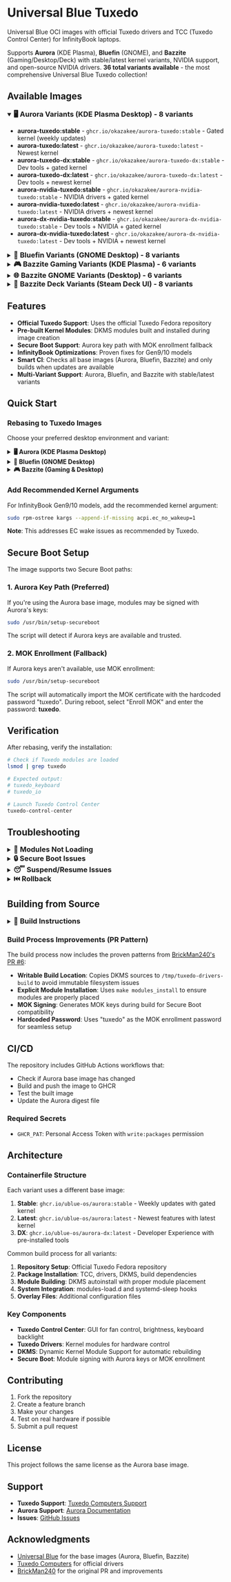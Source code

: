 # Universal Blue Tuxedo

Universal Blue OCI images with official Tuxedo drivers and TCC (Tuxedo Control Center) for InfinityBook laptops.

Supports **Aurora** (KDE Plasma), **Bluefin** (GNOME), and **Bazzite** (Gaming/Desktop/Deck) with stable/latest kernel variants, NVIDIA support, and open-source NVIDIA drivers. **36 total variants available** - the most comprehensive Universal Blue Tuxedo collection!

## Available Images

<details open>
<summary><h3 style="display: inline;">🖥️ Aurora Variants (KDE Plasma Desktop) - 8 variants</h3></summary>

- **aurora-tuxedo:stable** - `ghcr.io/okazakee/aurora-tuxedo:stable` - Gated kernel (weekly updates)
- **aurora-tuxedo:latest** - `ghcr.io/okazakee/aurora-tuxedo:latest` - Newest kernel
- **aurora-tuxedo-dx:stable** - `ghcr.io/okazakee/aurora-tuxedo-dx:stable` - Dev tools + gated kernel
- **aurora-tuxedo-dx:latest** - `ghcr.io/okazakee/aurora-tuxedo-dx:latest` - Dev tools + newest kernel
- **aurora-nvidia-tuxedo:stable** - `ghcr.io/okazakee/aurora-nvidia-tuxedo:stable` - NVIDIA drivers + gated kernel
- **aurora-nvidia-tuxedo:latest** - `ghcr.io/okazakee/aurora-nvidia-tuxedo:latest` - NVIDIA drivers + newest kernel
- **aurora-dx-nvidia-tuxedo:stable** - `ghcr.io/okazakee/aurora-dx-nvidia-tuxedo:stable` - Dev tools + NVIDIA + gated kernel
- **aurora-dx-nvidia-tuxedo:latest** - `ghcr.io/okazakee/aurora-dx-nvidia-tuxedo:latest` - Dev tools + NVIDIA + newest kernel

</details>

<details>
<summary><h3 style="display: inline;">🐧 Bluefin Variants (GNOME Desktop) - 8 variants</h3></summary>

- **bluefin-tuxedo:stable** - `ghcr.io/okazakee/bluefin-tuxedo:stable` - Gated kernel (weekly updates)
- **bluefin-tuxedo:latest** - `ghcr.io/okazakee/bluefin-tuxedo:latest` - Newest kernel
- **bluefin-tuxedo-dx:stable** - `ghcr.io/okazakee/bluefin-tuxedo-dx:stable` - Dev tools + gated kernel
- **bluefin-tuxedo-dx:latest** - `ghcr.io/okazakee/bluefin-tuxedo-dx:latest` - Dev tools + newest kernel
- **bluefin-nvidia-tuxedo:stable** - `ghcr.io/okazakee/bluefin-nvidia-tuxedo:stable` - NVIDIA drivers + gated kernel
- **bluefin-nvidia-tuxedo:latest** - `ghcr.io/okazakee/bluefin-nvidia-tuxedo:latest` - NVIDIA drivers + newest kernel
- **bluefin-dx-nvidia-tuxedo:stable** - `ghcr.io/okazakee/bluefin-dx-nvidia-tuxedo:stable` - Dev tools + NVIDIA + gated kernel
- **bluefin-dx-nvidia-tuxedo:latest** - `ghcr.io/okazakee/bluefin-dx-nvidia-tuxedo:latest` - Dev tools + NVIDIA + newest kernel

</details>

<details>
<summary><h3 style="display: inline;">🎮 Bazzite Gaming Variants (KDE Plasma) - 6 variants</h3></summary>

- **bazzite-tuxedo:stable** - `ghcr.io/okazakee/bazzite-tuxedo:stable` - Gaming-optimized with gated kernel
- **bazzite-tuxedo:latest** - `ghcr.io/okazakee/bazzite-tuxedo:latest` - Gaming-optimized with newest kernel
- **bazzite-nvidia-tuxedo:stable** - `ghcr.io/okazakee/bazzite-nvidia-tuxedo:stable` - Gaming + NVIDIA proprietary + gated kernel
- **bazzite-nvidia-tuxedo:latest** - `ghcr.io/okazakee/bazzite-nvidia-tuxedo:latest` - Gaming + NVIDIA proprietary + newest kernel
- **bazzite-nvidia-open-tuxedo:stable** - `ghcr.io/okazakee/bazzite-nvidia-open-tuxedo:stable` - Gaming + NVIDIA open + gated kernel
- **bazzite-nvidia-open-tuxedo:latest** - `ghcr.io/okazakee/bazzite-nvidia-open-tuxedo:latest` - Gaming + NVIDIA open + newest kernel

</details>

<details>
<summary><h3 style="display: inline;">🌐 Bazzite GNOME Variants (Desktop) - 6 variants</h3></summary>

- **bazzite-gnome-tuxedo:stable** - `ghcr.io/okazakee/bazzite-gnome-tuxedo:stable` - GNOME desktop + gated kernel
- **bazzite-gnome-tuxedo:latest** - `ghcr.io/okazakee/bazzite-gnome-tuxedo:latest` - GNOME desktop + newest kernel
- **bazzite-gnome-nvidia-tuxedo:stable** - `ghcr.io/okazakee/bazzite-gnome-nvidia-tuxedo:stable` - GNOME + NVIDIA proprietary + gated kernel
- **bazzite-gnome-nvidia-tuxedo:latest** - `ghcr.io/okazakee/bazzite-gnome-nvidia-tuxedo:latest` - GNOME + NVIDIA proprietary + newest kernel
- **bazzite-gnome-nvidia-open-tuxedo:stable** - `ghcr.io/okazakee/bazzite-gnome-nvidia-open-tuxedo:stable` - GNOME + NVIDIA open + gated kernel
- **bazzite-gnome-nvidia-open-tuxedo:latest** - `ghcr.io/okazakee/bazzite-gnome-nvidia-open-tuxedo:latest` - GNOME + NVIDIA open + newest kernel

</details>

<details>
<summary><h3 style="display: inline;">🎯 Bazzite Deck Variants (Steam Deck UI) - 8 variants</h3></summary>

- **bazzite-deck-tuxedo:stable** - `ghcr.io/okazakee/bazzite-deck-tuxedo:stable` - Steam Deck UI + gated kernel
- **bazzite-deck-tuxedo:latest** - `ghcr.io/okazakee/bazzite-deck-tuxedo:latest` - Steam Deck UI + newest kernel
- **bazzite-deck-nvidia-tuxedo:stable** - `ghcr.io/okazakee/bazzite-deck-nvidia-tuxedo:stable` - Deck UI + NVIDIA + gated kernel
- **bazzite-deck-nvidia-tuxedo:latest** - `ghcr.io/okazakee/bazzite-deck-nvidia-tuxedo:latest` - Deck UI + NVIDIA + newest kernel
- **bazzite-deck-gnome-tuxedo:stable** - `ghcr.io/okazakee/bazzite-deck-gnome-tuxedo:stable` - Deck UI + GNOME + gated kernel
- **bazzite-deck-gnome-tuxedo:latest** - `ghcr.io/okazakee/bazzite-deck-gnome-tuxedo:latest` - Deck UI + GNOME + newest kernel
- **bazzite-deck-nvidia-gnome-tuxedo:stable** - `ghcr.io/okazakee/bazzite-deck-nvidia-gnome-tuxedo:stable` - Deck UI + GNOME + NVIDIA + gated kernel
- **bazzite-deck-nvidia-gnome-tuxedo:latest** - `ghcr.io/okazakee/bazzite-deck-nvidia-gnome-tuxedo:latest` - Deck UI + GNOME + NVIDIA + newest kernel

</details>

## Features

- **Official Tuxedo Support**: Uses the official Tuxedo Fedora repository
- **Pre-built Kernel Modules**: DKMS modules built and installed during image creation
- **Secure Boot Support**: Aurora key path with MOK enrollment fallback
- **InfinityBook Optimizations**: Proven fixes for Gen9/10 models
- **Smart CI**: Checks all base images (Aurora, Bluefin, Bazzite) and only builds when updates are available
- **Multi-Variant Support**: Aurora, Bluefin, and Bazzite with stable/latest variants

## Quick Start

### Rebasing to Tuxedo Images

Choose your preferred desktop environment and variant:

<details>
<summary><h4 style="display: inline;">🖥️ Aurora (KDE Plasma Desktop)</h4></summary>

```bash
# Stable (Recommended)
sudo rpm-ostree rebase ostree-image-signed:docker://ghcr.io/okazakee/aurora-tuxedo:stable

# Latest (Newest features)
sudo rpm-ostree rebase ostree-image-signed:docker://ghcr.io/okazakee/aurora-tuxedo:latest

# DX Stable (Dev tools + stable kernel)
sudo rpm-ostree rebase ostree-image-signed:docker://ghcr.io/okazakee/aurora-tuxedo-dx:stable

# DX Latest (Dev tools + newest kernel)
sudo rpm-ostree rebase ostree-image-signed:docker://ghcr.io/okazakee/aurora-tuxedo-dx:latest

# NVIDIA Stable (NVIDIA drivers + stable kernel)
sudo rpm-ostree rebase ostree-image-signed:docker://ghcr.io/okazakee/aurora-nvidia-tuxedo:stable

# NVIDIA Latest (NVIDIA drivers + newest kernel)
sudo rpm-ostree rebase ostree-image-signed:docker://ghcr.io/okazakee/aurora-nvidia-tuxedo:latest

# DX NVIDIA Stable (Dev tools + NVIDIA + stable kernel)
sudo rpm-ostree rebase ostree-image-signed:docker://ghcr.io/okazakee/aurora-dx-nvidia-tuxedo:stable

# DX NVIDIA Latest (Dev tools + NVIDIA + newest kernel)
sudo rpm-ostree rebase ostree-image-signed:docker://ghcr.io/okazakee/aurora-dx-nvidia-tuxedo:latest

# Reboot to apply
sudo systemctl reboot
```

</details>

<details>
<summary><h4 style="display: inline;">🐧 Bluefin (GNOME Desktop)</h4></summary>

```bash
# Stable (Recommended)
sudo rpm-ostree rebase ostree-image-signed:docker://ghcr.io/okazakee/bluefin-tuxedo:stable

# Latest (Newest features)
sudo rpm-ostree rebase ostree-image-signed:docker://ghcr.io/okazakee/bluefin-tuxedo:latest

# DX Stable (Dev tools + stable kernel)
sudo rpm-ostree rebase ostree-image-signed:docker://ghcr.io/okazakee/bluefin-tuxedo-dx:stable

# DX Latest (Dev tools + newest kernel)
sudo rpm-ostree rebase ostree-image-signed:docker://ghcr.io/okazakee/bluefin-tuxedo-dx:latest

# NVIDIA Stable (NVIDIA drivers + stable kernel)
sudo rpm-ostree rebase ostree-image-signed:docker://ghcr.io/okazakee/bluefin-nvidia-tuxedo:stable

# NVIDIA Latest (NVIDIA drivers + newest kernel)
sudo rpm-ostree rebase ostree-image-signed:docker://ghcr.io/okazakee/bluefin-nvidia-tuxedo:latest

# DX NVIDIA Stable (Dev tools + NVIDIA + stable kernel)
sudo rpm-ostree rebase ostree-image-signed:docker://ghcr.io/okazakee/bluefin-dx-nvidia-tuxedo:stable

# DX NVIDIA Latest (Dev tools + NVIDIA + newest kernel)
sudo rpm-ostree rebase ostree-image-signed:docker://ghcr.io/okazakee/bluefin-dx-nvidia-tuxedo:latest

# Reboot to apply
sudo systemctl reboot
```

</details>

<details>
<summary><h4 style="display: inline;">🎮 Bazzite (Gaming & Desktop)</h4></summary>

```bash
# === GAMING VARIANTS (KDE Plasma - Gaming Focused) ===

# Stable (Recommended)
sudo rpm-ostree rebase ostree-image-signed:docker://ghcr.io/okazakee/bazzite-tuxedo:stable

# Latest
sudo rpm-ostree rebase ostree-image-signed:docker://ghcr.io/okazakee/bazzite-tuxedo:latest

# NVIDIA Proprietary Stable
sudo rpm-ostree rebase ostree-image-signed:docker://ghcr.io/okazakee/bazzite-nvidia-tuxedo:stable

# NVIDIA Proprietary Latest
sudo rpm-ostree rebase ostree-image-signed:docker://ghcr.io/okazakee/bazzite-nvidia-tuxedo:latest

# NVIDIA Open-Source Stable
sudo rpm-ostree rebase ostree-image-signed:docker://ghcr.io/okazakee/bazzite-nvidia-open-tuxedo:stable

# NVIDIA Open-Source Latest
sudo rpm-ostree rebase ostree-image-signed:docker://ghcr.io/okazakee/bazzite-nvidia-open-tuxedo:latest

# === GNOME VARIANTS (Desktop Experience) ===

# GNOME Stable
sudo rpm-ostree rebase ostree-image-signed:docker://ghcr.io/okazakee/bazzite-gnome-tuxedo:stable

# GNOME Latest
sudo rpm-ostree rebase ostree-image-signed:docker://ghcr.io/okazakee/bazzite-gnome-tuxedo:latest

# GNOME + NVIDIA Proprietary Stable
sudo rpm-ostree rebase ostree-image-signed:docker://ghcr.io/okazakee/bazzite-gnome-nvidia-tuxedo:stable

# GNOME + NVIDIA Proprietary Latest
sudo rpm-ostree rebase ostree-image-signed:docker://ghcr.io/okazakee/bazzite-gnome-nvidia-tuxedo:latest

# GNOME + NVIDIA Open Stable
sudo rpm-ostree rebase ostree-image-signed:docker://ghcr.io/okazakee/bazzite-gnome-nvidia-open-tuxedo:stable

# GNOME + NVIDIA Open Latest
sudo rpm-ostree rebase ostree-image-signed:docker://ghcr.io/okazakee/bazzite-gnome-nvidia-open-tuxedo:latest

# === DECK VARIANTS (Steam Deck Experience) ===

# Deck Stable
sudo rpm-ostree rebase ostree-image-signed:docker://ghcr.io/okazakee/bazzite-deck-tuxedo:stable

# Deck Latest
sudo rpm-ostree rebase ostree-image-signed:docker://ghcr.io/okazakee/bazzite-deck-tuxedo:latest

# Deck + NVIDIA Stable
sudo rpm-ostree rebase ostree-image-signed:docker://ghcr.io/okazakee/bazzite-deck-nvidia-tuxedo:stable

# Deck + NVIDIA Latest
sudo rpm-ostree rebase ostree-image-signed:docker://ghcr.io/okazakee/bazzite-deck-nvidia-tuxedo:latest

# Deck + GNOME Stable
sudo rpm-ostree rebase ostree-image-signed:docker://ghcr.io/okazakee/bazzite-deck-gnome-tuxedo:stable

# Deck + GNOME Latest
sudo rpm-ostree rebase ostree-image-signed:docker://ghcr.io/okazakee/bazzite-deck-gnome-tuxedo:latest

# Deck + NVIDIA + GNOME Stable
sudo rpm-ostree rebase ostree-image-signed:docker://ghcr.io/okazakee/bazzite-deck-nvidia-gnome-tuxedo:stable

# Deck + NVIDIA + GNOME Latest
sudo rpm-ostree rebase ostree-image-signed:docker://ghcr.io/okazakee/bazzite-deck-nvidia-gnome-tuxedo:latest

# Reboot to apply
sudo systemctl reboot
```

</details>

### Add Recommended Kernel Arguments

For InfinityBook Gen9/10 models, add the recommended kernel argument:

```bash
sudo rpm-ostree kargs --append-if-missing acpi.ec_no_wakeup=1
```

**Note**: This addresses EC wake issues as recommended by Tuxedo.

## Secure Boot Setup

The image supports two Secure Boot paths:

### 1. Aurora Key Path (Preferred)

If you're using the Aurora base image, modules may be signed with Aurora's keys:

```bash
sudo /usr/bin/setup-secureboot
```

The script will detect if Aurora keys are available and trusted.

### 2. MOK Enrollment (Fallback)

If Aurora keys aren't available, use MOK enrollment:

```bash
sudo /usr/bin/setup-secureboot
```

The script will automatically import the MOK certificate with the hardcoded password "tuxedo". During reboot, select "Enroll MOK" and enter the password: **tuxedo**.

## Verification

After rebasing, verify the installation:

```bash
# Check if Tuxedo modules are loaded
lsmod | grep tuxedo

# Expected output:
# tuxedo_keyboard
# tuxedo_io

# Launch Tuxedo Control Center
tuxedo-control-center
```

## Troubleshooting

<details>
<summary><h3 style="display: inline;">🔧 Modules Not Loading</h3></summary>

1. Check if modules are present:

   ```bash
   ls -la /lib/modules/$(uname -r)/updates/ | grep tuxedo
   ```

2. Manually load modules:

   ```bash
   sudo modprobe tuxedo_keyboard
   sudo modprobe tuxedo_io
   ```

3. Check system logs:
   ```bash
   journalctl -b -u tuxedo-control-center
   dmesg | grep tuxedo
   ```

</details>

<details>
<summary><h3 style="display: inline;">🔒 Secure Boot Issues</h3></summary>

1. Check Secure Boot status:

   ```bash
   mokutil --sb-state
   ```

2. If modules fail to load with Secure Boot enabled:

   ```bash
   sudo /usr/bin/setup-secureboot
   ```

3. Verify MOK enrollment:
   ```bash
   mokutil --list-enrolled
   ```

</details>

<details>
<summary><h3 style="display: inline;">😴 Suspend/Resume Issues</h3></summary>

The image includes a systemd-sleep hook that reinitializes Tuxedo modules on resume. If you experience issues:

1. Check if the hook is present:

   ```bash
   ls -la /usr/lib/systemd/system-sleep/tuxedo-keyboard
   ```

2. Test manual module reload:
   ```bash
   sudo modprobe -r tuxedo_keyboard tuxedo_io
   sudo modprobe tuxedo_keyboard tuxedo_io
   ```

</details>

<details>
<summary><h3 style="display: inline;">⏮️ Rollback</h3></summary>

If you encounter issues, you can rollback to your previous image:

```bash
sudo rpm-ostree rollback
```

</details>

## Building from Source

<details>
<summary><h3 style="display: inline;">🔨 Build Instructions</h3></summary>

### Prerequisites

- Docker or Podman
- Git

### Build Steps

1. Clone the repository:

   ```bash
   git clone https://github.com/okazakee/aurora-tuxedo.git
   cd aurora-tuxedo
   ```

2. Build a specific variant:

   ```bash
   # Build Aurora stable
   docker build -f containerfiles/Containerfile.aurora -t aurora-tuxedo:stable .

   # Or build any other variant
   docker build -f containerfiles/Containerfile.bazzite-nvidia -t bazzite-nvidia-tuxedo:stable .
   ```

3. Test the image:
   ```bash
   docker run --rm aurora-tuxedo:stable bash -c "rpm -qa | grep tuxedo"
   ```

</details>

### Build Process Improvements (PR Pattern)

The build process now includes the proven patterns from [BrickMan240's PR #6](https://github.com/BrickMan240/ublue-tuxedo-tcc/pull/6):

- **Writable Build Location**: Copies DKMS sources to `/tmp/tuxedo-drivers-build` to avoid immutable filesystem issues
- **Explicit Module Installation**: Uses `make modules_install` to ensure modules are properly placed
- **MOK Signing**: Generates MOK keys during build for Secure Boot compatibility
- **Hardcoded Password**: Uses "tuxedo" as the MOK enrollment password for seamless setup

## CI/CD

The repository includes GitHub Actions workflows that:

- Check if Aurora base image has changed
- Build and push the image to GHCR
- Test the built image
- Update the Aurora digest file

### Required Secrets

- `GHCR_PAT`: Personal Access Token with `write:packages` permission

## Architecture

### Containerfile Structure

Each variant uses a different base image:

1. **Stable**: `ghcr.io/ublue-os/aurora:stable` - Weekly updates with gated kernel
2. **Latest**: `ghcr.io/ublue-os/aurora:latest` - Newest features with latest kernel
3. **DX**: `ghcr.io/ublue-os/aurora-dx:latest` - Developer Experience with pre-installed tools

Common build process for all variants:

1. **Repository Setup**: Official Tuxedo Fedora repository
2. **Package Installation**: TCC, drivers, DKMS, build dependencies
3. **Module Building**: DKMS autoinstall with proper module placement
4. **System Integration**: modules-load.d and systemd-sleep hooks
5. **Overlay Files**: Additional configuration files

### Key Components

- **Tuxedo Control Center**: GUI for fan control, brightness, keyboard backlight
- **Tuxedo Drivers**: Kernel modules for hardware control
- **DKMS**: Dynamic Kernel Module Support for automatic rebuilding
- **Secure Boot**: Module signing with Aurora keys or MOK enrollment

## Contributing

1. Fork the repository
2. Create a feature branch
3. Make your changes
4. Test on real hardware if possible
5. Submit a pull request

## License

This project follows the same license as the Aurora base image.

## Support

- **Tuxedo Support**: [Tuxedo Computers Support](https://www.tuxedocomputers.com/en/Support.1.html)
- **Aurora Support**: [Aurora Documentation](https://aurora.blue/)
- **Issues**: [GitHub Issues](https://github.com/okazakee/aurora-tuxedo/issues)

## Acknowledgments

- [Universal Blue](https://universal-blue.org/) for the base images (Aurora, Bluefin, Bazzite)
- [Tuxedo Computers](https://www.tuxedocomputers.com/) for official drivers
- [BrickMan240](https://github.com/BrickMan240) for the original PR and improvements

